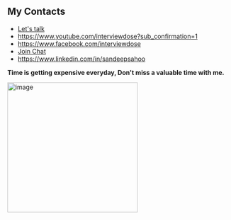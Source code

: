 ## My Contacts
- [Let's talk](https://topmate.io/ersandeep)
- https://www.youtube.com/interviewdose?sub_confirmation=1
- https://www.facebook.com/interviewdose
- [Join Chat](https://discord.gg/hEw7kbwu)
- https://www.linkedin.com/in/sandeepsahoo

**Time is getting expensive everyday, Don't miss a valuable time with me.**

  <a href="https://topmate.io/ersandeep/396576">
    <img width="294" alt="image" src="https://github.com/sandipsahoo2k2/my/assets/5547869/d8a61203-a4a9-44e1-9761-9b9055c4d96a">
  </a>

